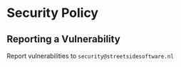# Security Policy

## Reporting a Vulnerability

Report vulnerabilities to `security@streetsidesoftware.nl`
